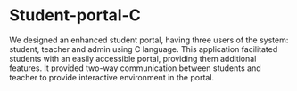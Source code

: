 # Student-portal-C

We designed an enhanced student portal, having three users of the system: student, teacher and admin using C language. This application facilitated students with an easily accessible portal, providing them additional features. It provided two-way communication between students and teacher to provide interactive environment in the portal.
